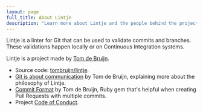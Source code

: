 ```yaml
---
layout: page
full_title: About Lintje
description: "Learn more about Lintje and the people behind the project."
---
```


Lintje is a linter for Git that can be used to validate commits and branches. These validations happen locally or on Continuous Integration systems.

Lintje is a project made by [Tom de Bruijn](https://tomdebruijn.com).

- Source code: [tombruijn/lintje][source].
- [Git is about communication](https://tomdebruijn.com/posts/git-is-about-communication/) by Tom de Bruijn, explaining more about the philosophy of Lintje.
- [Commit Format](https://github.com/tombruijn/commit-format) by Tom de Bruijn, Ruby gem that's helpful when creating Pull Requests with multiple commits.
- Project [Code of Conduct](/code-of-conduct.html).

[source]: <%= site.metadata.github_repo %>
